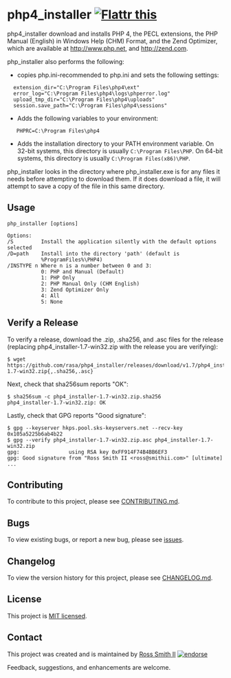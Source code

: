 # php4_installer [![Flattr this][flatter_png]][flatter]

php4_installer download and installs PHP 4, the PECL extensions,
the PHP Manual (English) in Windows Help (CHM) Format, and the Zend Optimizer,
which are available at http://www.php.net, and http://zend.com.

php_installer also performs the following:

* copies php.ini-recommended to php.ini and sets the following settings:
````
  extension_dir="C:\Program Files\php4\ext"
  error_log="C:\Program Files\php4\logs\phperror.log"
  upload_tmp_dir="C:\Program Files\php4\uploads"
  session.save_path="C:\Program Files\php4\sessions"
````

* Adds the following variables to your environment:
````
   PHPRC=C:\Program Files\php4
````

* Adds the installation directory to your PATH environment variable.
	On 32-bit systems, this directory is usually `C:\Program Files\PHP`.
	On 64-bit systems, this directory is usually `C:\Program Files(x86)\PHP`.

php_installer looks in the directory where php_installer.exe is for
any files it needs before attempting to download them. If it does download a
file, it will attempt to save a copy of the file in this same directory.

## Usage

````
php_installer [options]

Options:
/S         Install the application silently with the default options selected
/D=path    Install into the directory 'path' (default is
           %ProgramFiles%\PHP4)
/INSTYPE n Where n is a number between 0 and 3:
           0: PHP and Manual (Default)
           1: PHP Only
           2: PHP Manual Only (CHM English)
           3: Zend Optimizer Only
           4: All
           5: None
````

## Verify a Release

To verify a release, download the .zip, .sha256, and .asc files for the release 
(replacing php4_installer-1.7-win32.zip with the release you are verifying):

````
$ wget https://github.com/rasa/php4_installer/releases/download/v1.7/php4_installer-1.7-win32.zip{,.sha256,.asc}
````

Next, check that sha256sum reports "OK":
````
$ sha256sum -c php4_installer-1.7-win32.zip.sha256
php4_installer-1.7-win32.zip: OK
````

Lastly, check that GPG reports "Good signature":

````
$ gpg --keyserver hkps.pool.sks-keyservers.net --recv-key 0x105a5225b6ab4b22
$ gpg --verify php4_installer-1.7-win32.zip.asc php4_installer-1.7-win32.zip
gpg:                using RSA key 0xFF914F74B4BB6EF3
gpg: Good signature from "Ross Smith II <ross@smithii.com>" [ultimate]
...
````

## Contributing

To contribute to this project, please see [CONTRIBUTING.md](CONTRIBUTING.md).

## Bugs

To view existing bugs, or report a new bug, please see [issues](../../issues).

## Changelog

To view the version history for this project, please see [CHANGELOG.md](CHANGELOG.md).

## License

This project is [MIT licensed](LICENSE).

## Contact

This project was created and is maintained by [Ross Smith II][] [![endorse][endorse_png]][endorse]

Feedback, suggestions, and enhancements are welcome.

[Ross Smith II]: mailto:ross@smithii.com "ross@smithii.com"
[flatter]: https://flattr.com/submit/auto?user_id=rasa&url=https%3A%2F%2Fgithub.com%2Frasa%2Fphp4_installer
[flatter_png]: http://button.flattr.com/flattr-badge-large.png "Flattr this"
[endorse]: https://coderwall.com/rasa
[endorse_png]: https://api.coderwall.com/rasa/endorsecount.png "endorse"

